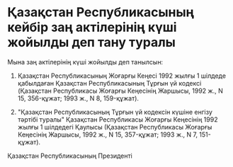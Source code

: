 # Қазақстан Республикасының кейбiр заң актiлерiнiң күшi жойылды деп тану туралы

Мына заң актiлерiнiң күшi жойылды деп танылсын:

1. Қазақстан Республикасының Жоғарғы Кеңесi 1992 жылғы 1 шiлдеде қабылдаған Қазақстан Республикасының Тұрғын үй кодексi (Қазақстан Республикасы Жоғарғы Кеңесiнiң Жаршысы, 1992 ж., N 15, 356-құжат; 1993 ж., N 8, 159-құжат).

2. "Қазақстан Республикасының Тұрғын үй кодексiн күшiне енгiзу тәртiбi туралы" Қазақстан Республикасы Жоғарғы Кеңесiнiң 1992 жылғы 1 шiлдедегi Қаулысы (Қазақстан Республикасы Жоғарғы Кеңесiнiң Жаршысы, 1992 ж., N 15, 357-құжат; 1993 ж., N 7, 151-құжат).

Қазақстан Республикасының Президентi

